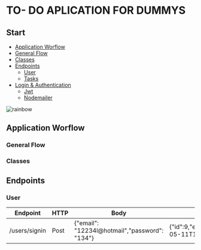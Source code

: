 # TO- DO APLICATION FOR DUMMYS

## Start

- [Application Worflow](#Application-Worflow)
- [General Flow](#General-Flow)
- [Classes](#Classes)
- [Endpoints](#Endpoints)
  - [User](#User)
  - [Tasks](#Task)
- [Login & Authentication](#Login-&-Authentication)
  - [Jwt](#Jwt)
  - [Nodemailer](#Nodemailer)

![rainbow](https://github.com/yamilt351/yamilt351/assets/88646148/c92553d4-d47d-4bcb-a505-5e861de4dba6)

## Application Worflow

### General Flow

### Classes

## Endpoints

### User

| Endpoint      | HTTP | Body                                          | Response                                                                                                                                                                                    |
| ------------- | ---- | --------------------------------------------- | ------------------------------------------------------------------------------------------------------------------------------------------------------------------------------------------- |
| /users/signin | Post | {"email": "12234l@hotmail","password": "134"} | {"id":9,"email":"12234l@hotmail","password":"$2a$12$HGX6iuN1J2u7OKEwESthd.C9qjjw7ol8CV4hT6Aa9eVw24morpkNW","created_at":"2023-05-11T13:47:41.354Z","updated_at":"2023-05-11T13:47:41.354Z"} |
